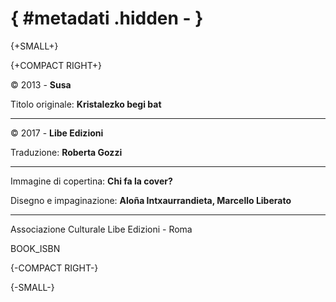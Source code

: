 # { #metadati .hidden - }

{+SMALL+}

{+COMPACT RIGHT+}

© 2013 - **Susa**

Titolo originale: **Kristalezko begi bat**

___

©  2017 - **Libe Edizioni**

Traduzione: **Roberta Gozzi**

___

Immagine di copertina: **Chi fa la cover?**

Disegno e impaginazione: **Aloña Intxaurrandieta, Marcello Liberato**

___

Associazione Culturale Libe Edizioni - Roma

BOOK_ISBN

{-COMPACT RIGHT-}

{-SMALL-}
